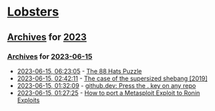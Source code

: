 # [Lobsters](../../../README.md)

## [Archives](../../index.md) for [2023](../index.md)

### [Archives](../../index.md) for [2023-06-15](index.md)

* [2023-06-15, 06:23:05](https://lobste.rs/s/rxui3k/88_hats_puzzle) - [The 88 Hats Puzzle](http://archive.vector.org.uk/art10500850)
* [2023-06-15, 02:42:11](https://lobste.rs/s/uketxj/case_supersized_shebang_2019) - [The case of the supersized shebang [2019]](https://lwn.net/Articles/779997/)
* [2023-06-15, 01:32:09](https://lobste.rs/s/5b6tjz/github_dev_press_key_on_any_repo) - [github.dev: Press the . key on any repo](https://github.dev/github/dev)
* [2023-06-15, 01:27:25](https://lobste.rs/s/bjaabc/how_port_metasploit_exploit_ronin) - [How to port a Metasploit Exploit to Ronin Exploits](https://ronin-rb.dev/docs/porting/metasploit_exploits_to_ronin_exploits.html)
